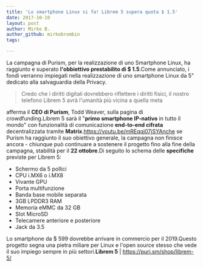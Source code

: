 ```yaml
---
title: 'Lo smartphone Linux si fa! Librem 5 supera quota $ 1.5'
date: 2017-10-10
layout: post
author: Mirko B.
author_github: mirkobrombin
tags:

---
```

La campagna di Purism, per la realizzazione di uno Smartphone Linux, ha raggiunto e superato <strong>l'obbiettivo prestabilito di $ 1.5</strong>.Come annunciato, i fondi verranno impiegati nella realizzazione di uno smartphone Linux da 5" dedicato alla salvaguardia della Privacy.<blockquote><p style="text-align: left;">Credo che i diritti digitali dovrebbero riflettere i diritti fisici, il nostro telefono Librem 5 avrà l'umanità più vicina a quella meta</p></blockquote>afferma il <strong>CEO di Purism</strong>, Todd Weaver, sulla pagina di crowdfunding.Librem 5 sarà il "<strong>primo smartphone IP-nativo</strong> in tutto il mondo" con funzionalità di comunicazione <strong>end-to-end cifrata</strong> decentralizzata tramite <strong>Matrix</strong>.https://youtu.be/mREqqj07jSYAnche se Purism ha raggiunto il suo obiettivo generale, la campagna non finisce ancora - chiunque può continuare a sostenere il progetto fino alla fine della campagna, stabilità per  il <strong>22 ottobre</strong>.Di seguito lo schema delle <strong>specifiche</strong> previste per Librem 5:<ul>    <li>Schermo da 5 pollici</li>    <li>CPU i.MX6 o i.MX8</li>    <li>Vivante GPU</li>    <li>Porta multifunzione</li>    <li>Banda base mobile separata</li>    <li>3GB LPDDR3 RAM</li>    <li>Memoria eMMC da 32 GB</li>    <li>Slot MicroSD</li>    <li>Telecamere anteriore e posteriore</li>    <li>Jack da 3.5</li></ul>Lo smartphone da $ 599 dovrebbe arrivare in commercio per il 2019.Questo progetto segna una pietra miliare per Linux e l'open source stesso che vede il suo impiego sempre in più settori.<strong>Librem 5</strong> | <a href="https://puri.sm/shop/librem-5/">https://puri.sm/shop/librem-5/</a>